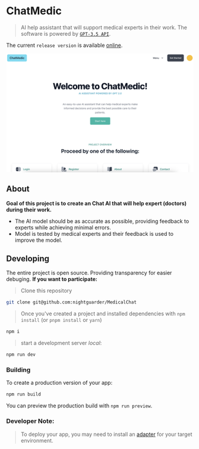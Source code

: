 # ChatMedic
> AI help assistant that will support medical experts in their work.
The software is powered by [`GPT-3.5 API`](https://platform.openai.com/docs/models/gpt-3-5).


The current ``release version`` is available [online](https://chat-medic-assistant.vercel.app/). 

![main page](src/lib/img/main_page.png)

## About

**Goal of this project is to create an Chat AI that will help expert (doctors) during their work.** 
- The AI model should be as accurate as possible, providing feedback to experts while achieving minimal errors.
- Model is tested by medical experts and their feedback is used to improve the model. 

## Developing

The entire project is open source. Providing transparency for easier debuging.
**If you want to participate:**
> Clone this repository
```bash
git clone git@github.com:nightguarder/MedicalChat
```
> Once you've created a project and installed dependencies with `npm install` (or `pnpm install` or `yarn`)
```bash
npm i
```
> start a development server *local*:
```bash
npm run dev
```

### Building

To create a production version of your app:

```bash
npm run build
```

You can preview the production build with `npm run preview`.
### Developer Note:
> To deploy your app, you may need to install an [adapter](https://kit.svelte.dev/docs/adapters) for your target environment.
